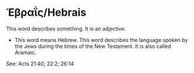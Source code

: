# Ἑβραΐς/Hebrais
This word describes something. It is an adjective.

* This word means Hebrew. This word describes the language spoken by the Jews during the times of the New Testament. It is also called Aramaic. 

See: Acts 21:40; 22:2; 26:14
